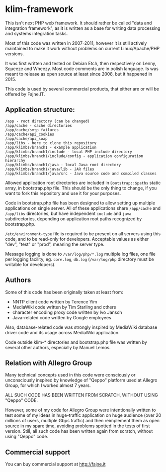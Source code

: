 # klim-framework
This isn't next PHP web framework. It should rather be called "data and integration framework", as it is written as a base for writing data processing and systems integration tasks.

Most of this code was written in 2007-2011, however it is still actively maintained to make it work without problems on current Linux/Apache/PHP versions.

It was first written and tested on Debian Etch, then respectively on Lenny, Squeeze and Wheezy. Most code comments are in polish language. Is was meant to release as open source at least since 2008, but it happened in 2015.

This code is used by several commercial products, that either are or will be offered by Fajne.IT.


## Application structure:

```
/app - root directory (can be changed)
/app/cache - cache directories
/app/cache/smtp_failures
/app/cache/api_cookies
/app/cache/api_soap
/app/libs - here to clone this repository
/app/klimbs/branch1 - example application
/app/klimbs/branch1/include - local PHP include directory
/app/klimbs/branch1/include/config - application configuration hierarchy
/app/klimbs/branch1/java - local Java root directory
/app/klimbs/branch1/java/lib - JAR files
/app/klimbs/branch1/java/src - Java source code and compiled classes
```

Allowed application root directories are included in `Bootstrap::$paths` static array, in bootstrap.php file. This should be the only thing to change, if you want to fork this repository and use it for your purposes.

Code in bootstrap.php file has been designed to allow setting up multiple applications on single server. All of these applications share `/app/cache` and `/app/libs` directories, but have independent `include` and `java` subdirectories, depending on application root paths recognized by bootstrap.php.

`/etc/environment-type` file is required to be present on all servers using this code, and to be read-only for developers. Acceptable values as either "dev", "test" or "prod", meaning the server type.

Message logging is done to `/var/log/php/*.log` multiple log files, one file per logging facility, eg. `core.log`, `db.log` (`/var/log/php` directory must be writable for developers).


## Authors

Some of this code has been originally taken at least from:

- NNTP client code written by Terence Yim
- MediaWiki code written by Tim Starling and others
- character encoding proxy code written by Ivo Jansch
- Java-related code written by Google employees

Also, database-related code was strongly inspired by MediaWiki database driver code and its usage across MediaWiki application.

Code outside klim-* directories and bootstrap.php file was written by several other authors, especially by Manuel Lemos.


## Relation with Allegro Group

Many technical concepts used in this code were consciously or unconsciously inspired by knowledge of "Qeppo" platform used at Allegro Group, for which I worked almost 7 years.

ALL SUCH CODE HAS BEEN WRITTEN FROM SCRATCH, WITHOUT USING "Qeppo" CODE.

However, some of my code for Allegro Group were intentionally written to test some of my ideas in huge-traffic application on huge audience (over 20 millions of users, multiple Gbps traffic) and then reimplement them as open source in my spare time, avoiding problems spotted in the tests of first version. Still, all such code has been written again from scratch, without using "Qeppo" code.


## Commercial support

You can buy commercial support at http://fajne.it

